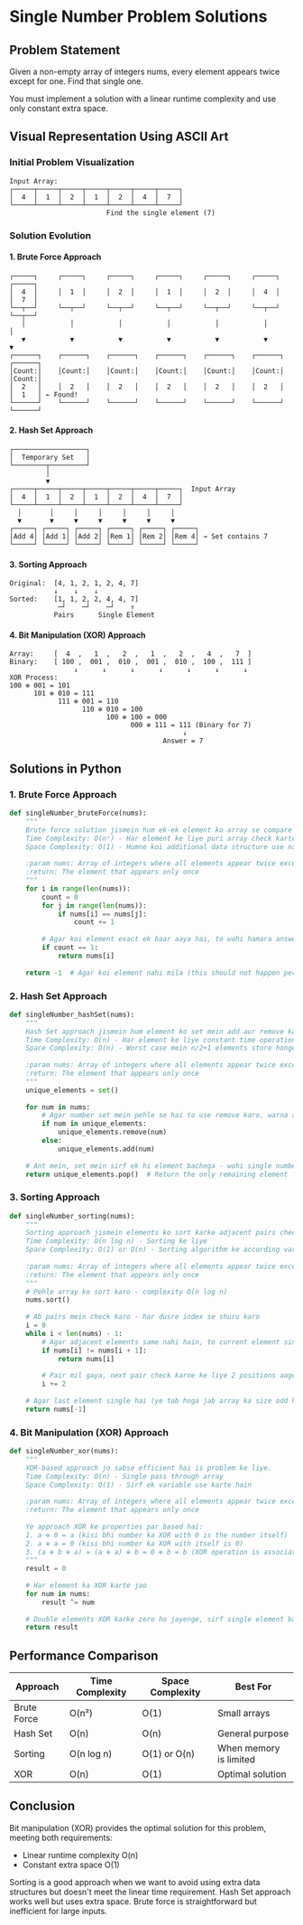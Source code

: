 # Single Number Problem Solutions

## Problem Statement

Given a non-empty array of integers nums, every element appears twice except for one. Find that single one.

You must implement a solution with a linear runtime complexity and use only constant extra space.

## Visual Representation Using ASCII Art

### Initial Problem Visualization
```
Input Array:
┌─────┬─────┬─────┬─────┬─────┬─────┬─────┐
│  4  │  1  │  2  │  1  │  2  │  4  │  7  │
└─────┴─────┴─────┴─────┴─────┴─────┴─────┘
                        Find the single element (7)
```

### Solution Evolution

#### 1. Brute Force Approach
```
┌─────┐     ┌─────┐     ┌─────┐     ┌─────┐     ┌─────┐     ┌─────┐     ┌─────┐
│  4  │     │  1  │     │  2  │     │  1  │     │  2  │     │  4  │     │  7  │
└──┬──┘     └──┬──┘     └──┬──┘     └──┬──┘     └──┬──┘     └──┬──┘     └──┬──┘
   │           │           │           │           │           │           │
   ▼           ▼           ▼           ▼           ▼           ▼           ▼
┌──────┐    ┌──────┐    ┌──────┐    ┌──────┐    ┌──────┐    ┌──────┐    ┌──────┐
│Count:│    │Count:│    │Count:│    │Count:│    │Count:│    │Count:│    │Count:│
│  2   │    │  2   │    │  2   │    │  2   │    │  2   │    │  2   │    │  1   │ ← Found!
└──────┘    └──────┘    └──────┘    └──────┘    └──────┘    └──────┘    └──────┘
```

#### 2. Hash Set Approach
```
┌──────────────────┐
│  Temporary Set   │
└────────┬─────────┘
         │
         ▼
┌─────┬─────┬─────┬─────┬─────┬─────┬─────┐  Input Array
│  4  │  1  │  2  │  1  │  2  │  4  │  7  │
└─────┴─────┴─────┴─────┴─────┴─────┴─────┘
  │       │     │     │     │     │     │
  ▼       ▼     ▼     ▼     ▼     ▼     ▼
┌─────┐ ┌─────┐ ┌─────┐ ┌─────┐ ┌─────┐ ┌─────┐
│Add 4│ │Add 1│ │Add 2│ │Rem 1│ │Rem 2│ │Rem 4│ → Set contains 7
└─────┘ └─────┘ └─────┘ └─────┘ └─────┘ └─────┘
```

#### 3. Sorting Approach
```
Original:  [4, 1, 2, 1, 2, 4, 7]
           ↓    ↓    ↓
Sorted:    [1, 1, 2, 2, 4, 4, 7]
            ─┘    ─┘    ─┘    ↑
           Pairs      Single Element
```

#### 4. Bit Manipulation (XOR) Approach
```
Array:     [  4  ,   1  ,   2  ,   1  ,   2  ,   4  ,   7  ]
Binary:    [ 100 ,  001 ,  010 ,  001 ,  010 ,  100 ,  111 ]
                ↓      ↓      ↓      ↓      ↓      ↓      ↓
XOR Process:
100 ⊕ 001 = 101
      101 ⊕ 010 = 111
            111 ⊕ 001 = 110
                  110 ⊕ 010 = 100
                        100 ⊕ 100 = 000
                              000 ⊕ 111 = 111 (Binary for 7)
                                           ↓
                                      Answer = 7
```

## Solutions in Python

### 1. Brute Force Approach

```python
def singleNumber_bruteForce(nums):
    """
    Brute force solution jismein hum ek-ek element ko array se compare karte hain.
    Time Complexity: O(n²) - Har element ke liye puri array check karte hain
    Space Complexity: O(1) - Humne koi additional data structure use nahi kiya
    
    :param nums: Array of integers where all elements appear twice except one
    :return: The element that appears only once
    """
    for i in range(len(nums)):
        count = 0
        for j in range(len(nums)):
            if nums[i] == nums[j]:
                count += 1
        
        # Agar koi element exact ek baar aaya hai, to wahi hamara answer hai
        if count == 1:
            return nums[i]
    
    return -1  # Agar koi element nahi mila (this should not happen per problem)
```

### 2. Hash Set Approach

```python
def singleNumber_hashSet(nums):
    """
    Hash Set approach jismein hum element ko set mein add aur remove karte hain.
    Time Complexity: O(n) - Har element ke liye constant time operations
    Space Complexity: O(n) - Worst case mein n/2+1 elements store honge
    
    :param nums: Array of integers where all elements appear twice except one
    :return: The element that appears only once
    """
    unique_elements = set()
    
    for num in nums:
        # Agar number set mein pehle se hai to use remove karo, warna add karo
        if num in unique_elements:
            unique_elements.remove(num)
        else:
            unique_elements.add(num)
    
    # Ant mein, set mein sirf ek hi element bachega - wohi single number hai
    return unique_elements.pop()  # Return the only remaining element
```

### 3. Sorting Approach

```python
def singleNumber_sorting(nums):
    """
    Sorting approach jismein elements ko sort karke adjacent pairs check karte hain.
    Time Complexity: O(n log n) - Sorting ke liye
    Space Complexity: O(1) or O(n) - Sorting algorithm ke according vary karega
    
    :param nums: Array of integers where all elements appear twice except one
    :return: The element that appears only once
    """
    # Pehle array ko sort karo - complexity O(n log n)
    nums.sort()
    
    # Ab pairs mein check karo - har dusre index se shuru karo
    i = 0
    while i < len(nums) - 1:
        # Agar adjacent elements same nahi hain, to current element single hai
        if nums[i] != nums[i + 1]:
            return nums[i]
        
        # Pair mil gaya, next pair check karne ke liye 2 positions aage jao
        i += 2
    
    # Agar last element single hai (ye tab hoga jab array ka size odd ho)
    return nums[-1]
```

### 4. Bit Manipulation (XOR) Approach

```python
def singleNumber_xor(nums):
    """
    XOR-based approach jo sabse efficient hai is problem ke liye.
    Time Complexity: O(n) - Single pass through array
    Space Complexity: O(1) - Sirf ek variable use karte hain
    
    :param nums: Array of integers where all elements appear twice except one
    :return: The element that appears only once
    
    Ye approach XOR ke properties par based hai:
    1. a ⊕ 0 = a (kisi bhi number ka XOR with 0 is the number itself)
    2. a ⊕ a = 0 (kisi bhi number ka XOR with itself is 0)
    3. (a ⊕ b ⊕ a) = (a ⊕ a) ⊕ b = 0 ⊕ b = b (XOR operation is associative)
    """
    result = 0
    
    # Har element ka XOR karte jao
    for num in nums:
        result ^= num
        
    # Double elements XOR karke zero ho jayenge, sirf single element bachega
    return result
```

## Performance Comparison

| Approach | Time Complexity | Space Complexity | Best For |
|----------|----------------|------------------|----------|
| Brute Force | O(n²) | O(1) | Small arrays |
| Hash Set | O(n) | O(n) | General purpose |
| Sorting | O(n log n) | O(1) or O(n) | When memory is limited |
| XOR | O(n) | O(1) | Optimal solution |

## Conclusion

Bit manipulation (XOR) provides the optimal solution for this problem, meeting both requirements:
- Linear runtime complexity O(n)
- Constant extra space O(1)

Sorting is a good approach when we want to avoid using extra data structures but doesn't meet the linear time requirement. Hash Set approach works well but uses extra space. Brute force is straightforward but inefficient for large inputs.

